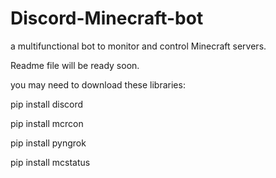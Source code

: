 # Discord-Minecraft-bot
a multifunctional bot to monitor and control Minecraft servers.

Readme file will be ready soon.

you may need to download these libraries:

pip install discord

pip install mcrcon

pip install pyngrok

pip install mcstatus
